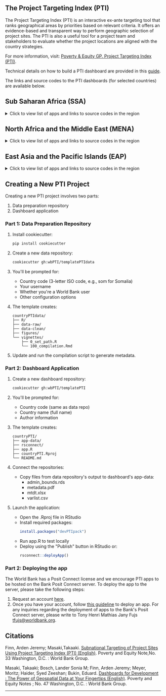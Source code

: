 ## The Project Targeting Index (PTI)

<!--
This is a field wit comments. 
In the current document, we may add generic description of the organization.
-->

The Project Targeting Index (PTI) is an interactive ex-ante targeting tool that ranks geographical areas by priorities based on relevant criteria. It offers an evidence-based and transparent way to perform geographic selection of project sites. The PTI is also a useful tool for a project team and stakeholders to evaluate whether the project locations are aligned with the country strategies.

For more information, visit: [Poverty & Equity GP. Project Targeting Index (PTI)](https://worldbankgroup.sharepoint.com/sites/WBPoverty/SitePages/PublishingPages/D4OI%20%E2%80%93%20PTI-1649796093454.aspx). 

Technical details on how to build a PTI dashboard are provided in this [guide](https://datanalytics.worldbank.org/pti_guide/).

The links and source codes to the PTI dashboards (for selected countries) are available below. 

## Sub Saharan Africa (SSA)

<details>
  <summary>Click to view list of apps and links to source codes in the region</summary>

  * Cameroon: [app](http://w0lxdrconn01.worldbank.org/cmrPTI/), GitHub repo for [launching the app](https://github.com/wbPTI/cmrPTI) and [preparing data](https://github.com/wbPTI/cmrPTIdata)
  * Benin:  [app](https://w0lxdrconn01.worldbank.org/benPTI/), GitHub repo for [launching the app](https://github.com/wbPTI/west_africa_PTI) and [preparing data](https://github.com/wbPTI/west_africa_PTIdata)
  * Burundi: [app](http://w0lxdrconn01.worldbank.org/bdiPTI/), GitHub repo for [launching the app](https://github.com/wbPTI/bdiPTI) and [preparing data](https://github.com/wbPTI/bdiPTIdata)
  * Democratic Republic of Congo:  [app](http://w0lxdrconn01.worldbank.org/drcPTI/), GitHub repo for [launching the app](https://github.com/wbPTI/drcPTI) and [preparing data](https://github.com/wbPTI/drcPTIdata)
  * Cabo Verde:  [app](https://w0lxdrconn01.worldbank.org/cpvPTI/), GitHub repo for [launching the app](https://github.com/wbPTI/cpvPTI) and [preparing data](https://github.com/wbPTI/west_africa_4_PTIdata)
  * Cote d'Ivoire:  [app](https://w0lxdrconn01.worldbank.org/civPTI/), GitHub repo for [launching the app](https://github.com/wbPTI/west_africa_PTI) and [preparing data](https://github.com/wbPTI/west_africa_PTIdata)
  * Ghana:  [app](https://w0lxdrconn01.worldbank.org/ghaPTI/), GitHub repo for [launching the app](https://github.com/wbPTI/ghaPTI) and [preparing data](https://github.com/wbPTI/west_africa_3_PTIdata)
  * Guinea:  [app](https://wbg-poverty-gp.shinyapps.io/ginPTI/), GitHub repo for [launching the app](https://github.com/wbPTI/west_africa_PTI) and [preparing data](https://github.com/wbPTI/west_africa_PTIdata)
  * Ethiopia:  [app](http://w0lxprconn01.worldbank.org:3939/ethPTI/), GitHub repo for [launching the app](https://github.com/wbPTI/EthiopiaTigrayCrisisPTI) and [preparing data](https://github.com/wbPTI/EthiopiaTigrayCrisis)
  * Liberia:  [app](https://w0lxdrconn01.worldbank.org/lbrPTI/), GitHub repo for [launching the app](https://github.com/wbPTI/lbrPTI) and [preparing data](https://github.com/wbPTI/west_africa_3_PTIdata)
  * Madagasacar:  [app](https://wbg-poverty-gp.shinyapps.io/mdgPTI/), GitHub repo for [launching the app](https://github.com/wbPTI/mdgPTI) and [preparing data](https://github.com/wbPTI/mdgPTIdata)
  * Mauritania:  [app](https://w0lxdrconn01.worldbank.org/civPTI/), GitHub repo for [launching the app](https://github.com/wbPTI/mrtPTI) and [preparing data](https://github.com/wbPTI/west_africa_4_PTIdata)
  * Mozambique:  [app](https://w0lxdrconn01.worldbank.org/mozPTI/), GitHub repo for [launching the app](https://github.com/wbPTI/mozPTI) and [preparing data](https://github.com/wbPTI/mozPTIdata)
  * Sahel (Regional):  [app](https://wbg-poverty-gp.shinyapps.io/sahelPTI/), GitHub repo for [launching the app](https://github.com/wbPTI/sahelPTI) and [preparing data](https://github.com/wbPTI/sahelPTIdata)
  * Senegal:  [app](https://w0lxdrconn01.worldbank.org/senPTI/)), GitHub repo for [launching the app](https://github.com/wbPTI/senPTI) and [preparing data](https://github.com/wbPTI/west_africa_4_PTIdata)
  * Sierra Leone:  [app](https://w0lxdrconn01.worldbank.org/slePTI/), GitHub repo for [launching the app](https://github.com/wbPTI/slePTI) and [preparing data](https://github.com/wbPTI/west_africa_3_PTIdata)
  * Somalia:  [app](https://wbg-poverty-gp.shinyapps.io/somPTI/), GitHub repo for [launching the app](https://github.com/wbPTI/somPTI) and [preparing data](https://github.com/wbPTI/somPTIdata)
  * South Sudan:  [app](https://wbg-poverty-gp.shinyapps.io/ssdPTI/), GitHub repo for [launching the app](https://github.com/wbPTI/ssdPTI) and [preparing data](https://github.com/wbPTI/ssdPTIdata)
  * Sudan:  [app](https://wbg-poverty-gp.shinyapps.io/sdnPTI/), GitHub repo for [launching the app](https://github.com/wbPTI/sdnPTI) and [preparing data](https://github.com/wbPTI/sdnPTIdata)
  * Tanzania: [app](http://w0lxprconn01.worldbank.org:3939/tzaPTI/), GitHub repo for [launching the app](https://github.com/wbPTI/tzaPTI) and [preparing data](https://github.com/wbPTI/tzaPTIdata)
  * The Gambia:  [app](https://w0lxdrconn01.worldbank.org/gmbPTI/), GitHub repo for [launching the app](https://github.com/wbPTI/gmbPTI) and [preparing data](https://github.com/wbPTI/west_africa_4_PTIdata)
  * Zambia:  [app (v1.0)](https://wbg-poverty-gp.shinyapps.io/zamPTI/); [app (v1.1) - MoFNP](https://ifeanyi.shinyapps.io/zamPTI/) GitHub repo for [launching the app](https://github.com/wbPTI/zamPTI) and [preparing data](https://github.com/wbPTI/zamPTIdata)

</details>  

## North Africa and the Middle East (MENA)

<details>
  <summary>Click to view list of apps and links to source codes in the region</summary>

  * Morocco: [app](https://w0lxdrconn01.worldbank.org/marPTI/), GitHub repo for [launching the app](https://github.com/wbPTI/r-shiny/)
  * Yemen: [app](https://w0lxdrconn01.worldbank.org/yemPTI/), GitHub repo for [launching the app](https://github.com/wbPTI/r-shiny/)
</details>  

## East Asia and the Pacific Islands (EAP)

<details>
  <summary>Click to view list of apps and links to source codes in the region</summary>

 * Pacific Island Countries (joint dashboard): [app](https://ifeanyi.shinyapps.io/pciPTI/), Github Repo for  [launching the app](https://github.com/wbPTI/pciPTI) and [preparing the data](https://github.com/wbPTI/pciPTIdata)
 * Papua New Guinea: [app](https://ifeanyi.shinyapps.io/pngPTI/), Github Repo for [launching the app](https://github.com/wbPTI/pngPTI) and [preparing the data](https://github.com/wbPTI/pciPTIdata)
 * Fiji: [app](https://ifeanyi.shinyapps.io/fijiPTI/), Github Repo for [launching the app](https://github.com/wbPTI/fijiPTI) and [preparing the data](https://github.com/wbPTI/pciPTIdata)
 * Vanuatu : [app](https://ifeanyi.shinyapps.io/vutPTI/), Github Repo for [launching the app](https://github.com/wbPTI/vutPTI) and [preparing the data](https://github.com/wbPTI/pciPTIdata)

</details> 

## Creating a New PTI Project

Creating a new PTI project involves two parts:
1. Data preparation repository
2. Dashboard application

### Part 1: Data Preparation Repository

1. Install cookiecutter:
   ```bash
   pip install cookiecutter
   ```

2. Create a new data repository:
   ```bash
   cookiecutter gh:wbPTI/templatePTIdata
   ```

3. You'll be prompted for:
   - Country code (3-letter ISO code, e.g., som for Somalia)
   - Your username
   - Whether you're a World Bank user
   - Other configuration options

4. The template creates:
   ```
   countryPTIdata/
   ├── R/
   ├── data-raw/
   ├── data-clean/
   ├── figures/
   └── vignettes/
       ├── 0_set_path.R
       └── 100_compilation.Rmd
   ```

5. Update and run the compilation script to generate metadata.

### Part 2: Dashboard Application

1. Create a new dashboard repository:
   ```bash
   cookiecutter gh:wbPTI/templatePTI
   ```

2. You'll be prompted for:
   - Country code (same as data repo)
   - Country name (full name)
   - Author information

3. The template creates:
   ```
   countryPTI/
   ├── app-data/
   ├── rsconnect/
   ├── app.R
   ├── countryPTI.Rproj
   └── README.md
   ```

4. Connect the repositories:
   - Copy files from data repository's output to dashboard's app-data:
     - admin_bounds.rds
     - metadata.pdf
     - mtdt.xlsx
     - varlist.csv

5. Launch the application:
   - Open the .Rproj file in RStudio
   - Install required packages:
     ```R
     install.packages("devPTIpack")
     ```
   - Run app.R to test locally
   - Deploy using the "Publish" button in RStudio or:
     ```R
     rsconnect::deployApp()
     ```
  ### Part 2: Deploying the app

  The World Bank has a Posit Connect license and we encourage PTI apps to be hosted on the Bank Posit Connect server. To deploy the app to the server, please take the following steps:
  1. Request an account [here](https://worldbankgroup.service-now.com/wbg?id=wbg_sc_catalog&table=sc_cat_item&sys_id=990fc3681bf47850a4d2fff7cc4bcbca&searchTerm=posit%20connect).
  2. Once you have your account, follow [this guideline](https://datanalytics-int.worldbank.org/user-guide/wb-connect-users-guide.html#accessing-applications) to deploy an app.
For any inquiries regarding the deployment of apps to the Bank's Posit Connect server, please write to Tony Henri Mathias Jany Fujs <tfujs@worldbank.org>. 

## Citations

Finn, Arden Jeremy; Masaki,Takaaki. [Subnational Targeting of Project Sites Using Project Targeting Index (PTI) (English)](http://documents.worldbank.org/curated/en/993931596523347991/Subnational-Targeting-of-Project-Sites-Using-Project-Targeting-Index-PTI). Poverty and Equity Note,No. 33 Washington, D.C. : World Bank Group. 

Masaki, Takaaki; Bosch, Lander Sonia M; Finn, Arden Jeremy; Meyer, Moritz; Haider, Syed Zeeshan; Bukin, Eduard.
[Dashboards for Development : The Power of Geospatial Data at Your Fingertips (English)](http://documents.worldbank.org/curated/en/099552206032228352/IDU0918d19120955e04c82096b8073cb389e875a). Poverty and Equity Notes ; No. 47 Washington, D.C. : World Bank Group.
****
